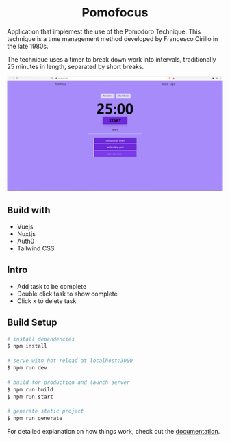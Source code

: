 
<div align="center">

<h1>Pomofocus</h1>

</div>


Application that implemest the use of the Pomodoro Technique. This technique is a time management method developed by Francesco Cirillo in the late 1980s. 

The technique uses a timer to break down work into intervals, traditionally 25 minutes in length, separated by short breaks.

![Pomofocus website](/static/pomofocusui.PNG "Pomofocus")

## Build with

- Vuejs
- Nuxtjs
- Auth0
- Tailwind CSS


## Intro

- Add task to be complete
- Double click task to show complete
- Click x to delete task

## Build Setup

```bash
# install dependencies
$ npm install

# serve with hot reload at localhost:3000
$ npm run dev

# build for production and launch server
$ npm run build
$ npm run start

# generate static project
$ npm run generate
```

For detailed explanation on how things work, check out the [documentation](https://medium.com/javascript-in-plain-english/getting-started-with-nuxt-4652bc83ddc6).



